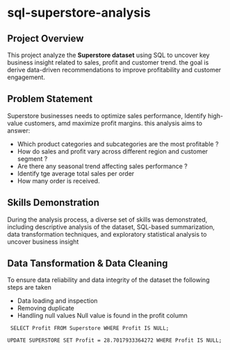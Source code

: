# sql-superstore-analysis
## Project Overview 
This project analyze the **Superstore dataset** using SQL to uncover key business insight related to sales, profit and customer trend. the goal is derive data-driven recommendations to improve profitability and customer engagement.
## Problem Statement
Superstore businesses needs to optimize sales performance, Identify high-value customers, amd maximize profit margins. this analysis aims to answer:
- Which product categories and subcategories are the most profitable ?
- How do sales and profit vary across different region and customer segment ?
- Are there any seasonal trend affecting sales performance ?
- Identify tge average total sales per order
- How many order is received.
## Skills Demonstration
During the analysis process, a diverse set of skills was demonstrated, including descriptive analysis of the dataset, SQL-based summarization, data transformation techniques, and exploratory statistical analysis to uncover business insight
 ## Data Tansformation & Data Cleaning
 To ensure data reliability and data integrity of the dataset the following steps are taken
 - Data loading and inspection
 - Removing duplicate
 - Handling null values Null value is found in the profit column

``` SELECT Profit FROM Superstore WHERE Profit IS NULL;```

```UPDATE SUPERSTORE SET Profit = 28.7017933364272 WHERE Profit IS NULL; ```
